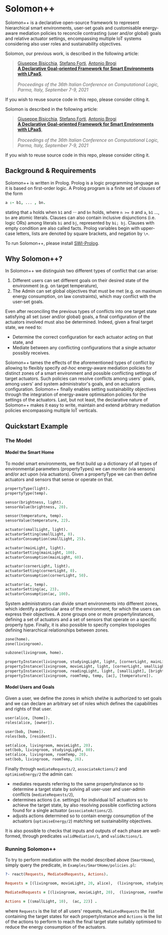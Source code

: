 # Solomon++

Solomon++ is a declarative open-source framework to represent hierarchical smart environments, user-set goals and customisable energy-aware mediation policies to reconcile contrasting (user and/or global) goals and relative actuator settings, encompassing multiple IoT systems considering also user roles and sustainability objectives.

Solomon, our previous work, is described in the following article:

> [Giuseppe Bisicchia](), [Stefano Forti](http://pages.di.unipi.it/forti), [Antonio Brogi](http://pages.di.unipi.it/brogi)<br>
> [**A Declarative Goal-oriented Framework for Smart Environments with LPaaS**](http://ceur-ws.org/Vol-3002/paper3.pdf), <br>	
> *Proceedings of the 36th Italian Conference on Computational Logic, Parma, Italy, September 7-9, 2021*

If you wish to reuse source code in this repo, please consider citing it.

Solomon is described in the following article:

> [Giuseppe Bisicchia](), [Stefano Forti](http://pages.di.unipi.it/forti), [Antonio Brogi](http://pages.di.unipi.it/brogi)<br>
> [**A Declarative Goal-oriented Framework for Smart Environments with LPaaS**](http://ceur-ws.org/Vol-3002/paper3.pdf), <br>	
> *Proceedings of the 36th Italian Conference on Computational Logic, Parma, Italy, September 7-9, 2021*

If you wish to reuse source code in this repo, please consider citing it.

## Background & Requirements

Solomon++ is written in Prolog. Prolog is a logic programming language as it is based on first-order logic. A Prolog program is a finite set of *clauses* of the form

```prolog
a :- b1, ... , bn.
```

stating  that `a` holds  when `b1` and ··· and `bn` holds,  where `n >= 0` and `a`, `b1` ..., `bn` are atomic literals. Clauses can also contain inclusive disjunctions (i.e. logic ORs) among literals `bi` and `bj`, represented by `bi; bj`. Clauses with empty condition are also called facts. Prolog variables begin with upper-case letters, lists are denoted by square brackets, and negation by `\+`.

To run Solomon++, please install [SWI-Prolog](https://www.swi-prolog.org/Download.html).

## Why Solomon++?

In Solomon++ we distinguish two different types of conflict that can arise:

1. Different users can set different goals on their desired state of the environment (e.g. on target temperature), 
2. The Admin can set global objectives that must be met (e.g. on maximum energy consumption, on law constraints), which may conflict with the user-set goals.
   
Even after reconciling the previous types of conflicts into one target state satisfying all set (user and/or global) goals, a final configuration of the actuators involved must also be determined. Indeed, given a final target state, we need to:

* Determine the correct configuration for each actuator acting on that state, and 
* Mediate between any conflicting configurations that a single actuator possibly receives.

Solomon++ tames the effects of the aforementioned types of conflict by allowing to flexibly specify *ad-hoc* energy-aware mediation policies for distinct zones of a smart environment and possible conflicting settings of target actuators. Such policies can resolve conflicts among users' goals, among users' and system administrator's goals, and on actuators configuration. Solomon++ finally enables setting sustainability objectives through the integration of energy-aware optimisation policies for the settings of the actuators. Last, but not least, the declarative nature of Solomon++ makes it easy to write, maintain and extend arbitrary mediation policies encompassing multiple IoT verticals.

## Quickstart Example

### The Model

#### Model the Smart Home

To model smart environments, we first build up a dictionary of all types of environmental parameters (propertyTypes) we can monitor (via sensors) and/or act upon (via actuators). Given a propertyType we can then define actuators and sensors that sense or operate on that. 
```prolog
propertyType(light).
propertyType(temp).

sensor(brightness, light).
sensorValue(brightness, 20).

sensor(temperature, temp).
sensorValue(temperature, 22).

actuator(smallLight, light).
actuatorSetting(smallLight, 0).
actuatorConsumption(smallLight, 25).

actuator(mainLight, light).
actuatorSetting(mainLight, 100).
actuatorConsumption(mainLight, 60).

actuator(cornerLight, light).
actuatorSetting(cornerLight, 0).
actuatorConsumption(cornerLight, 50).

actuator(ac, temp).
actuatorSetting(ac, 23).
actuatorConsumption(ac, 100).

```

System administrators can divide smart environments into different zones, which identify a particular area of the environment, for which the users can
express their objectives. A zone groups one or more propertyIinstances, defining a set of actuators and a set of sensors that operate on a specific property type. Finally, it is also possible to specify complex topologies  defining hierarchical relationships between zones.
```prolog
zone(home).
zone(livingroom).

subzone(livingroom, home).

propertyInstance(livingroom, studyingLight, light, [cornerLight, mainLight], [brightness]).
propertyInstance(livingroom, movieLight, light, [cornerLight, smallLight], [brightness]).
propertyInstance(livingroom, readingLight, light, [smallLight], [brightness]).
propertyInstance(livingroom, roomTemp, temp, [ac], [temperature]).
```

#### Model Users and Goals

Given a user, we define the zones in which she\he is authorized to set goals and we can declare an arbitrary set of roles which defines the capabilities and rights of that user.

```prolog
user(alice, [home]).
roles(alice, [owner]).

user(bob, [home]).
roles(bob, [resident]).

set(alice, livingroom, movieLight, 20).
set(bob, livingroom, studyingLight, 80).
set(alice, livingroom, roomTemp, 20).
set(bob, livingroom, roomTemp, 26).

```

Finally through `mediateRequests/2`, `associateActions/2` and `optimiseEnergy/2` the admin can:
* mediates requests referring to the same propertyInstance so to determine a target state by solving all user-user and user-admin conflicts (`mediateRequests/2`),
* determines actions (i.e. settings) for individual IoT actuators so to achieve the target state, by also resolving possible conflicting actions found for a single actuator (`associateActions/2`).
* adjusts actions determined so to contain energy consumption of the actuators (`optimiseEnergy/2`) matching set sustainability objectives.

It is also possible to checks that inputs and outputs of each phase are well-formed, through predicates `validMediation/1`, and `validActions/1`.

### Running Solomon++

To try to perform mediation with the model described above (`SmartHome`), simply query the predicate, in `Examples/SmartHome/policies.pl`:

```prolog
?- react(Requests, MediatedRequests, Actions).

Requests = [(livingroom, movieLight, 20, alice),  (livingroom, studyingLight, 80, bob),  (livingroom, roomTemp, 20, alice),  (livingroom, roomTemp, 26, bob)],

MediatedRequests = [(livingroom, movieLight, 20),  (livingroom, roomTemp, 22),  (livingroom, studyingLight, 80)],

Actions = [(smallLight, 10),  (ac, 22)] .
```
where `Requests` is the list of all users' requests, `MediatedRequests` the list containing the target states for each propertyInstance and `Actions` is the list of the actions to perform to reach the final target state suitably optimised to reduce the energy consumption of the actuators.
